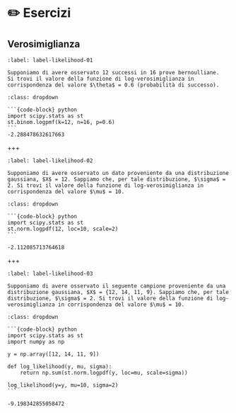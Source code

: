 # ✏️ Esercizi

## Verosimiglianza

```{exercise}
:label: label-likelihood-01

Supponiamo di avere osservato 12 successi in 16 prove bernoulliane.  Si trovi il valore della funzione di log-verosimiglianza in corrispondenza del valore $\theta$ = 0.6 (probabilità di successo).

```

````{solution} label-likelihood-01
:class: dropdown

```{code-block} python
import scipy.stats as st
st.binom.logpmf(k=12, n=16, p=0.6)	
```
-2.288478632617663

````

+++

```{exercise}
:label: label-likelihood-02

Supponiamo di avere osservato un dato proveniente da una distribuzione gaussiana, $X$ = 12. Sappiamo che, per tale distribuzione, $\sigma$ = 2. Si trovi il valore della funzione di log-verosimiglianza in corrispondenza del valore $\mu$ = 10.

```

````{solution} label-likelihood-02
:class: dropdown

```{code-block} python
import scipy.stats as st
st.norm.logpdf(12, loc=10, scale=2)
```

-2.112085713764618
````

+++


```{exercise}
:label: label-likelihood-03

Supponiamo di avere osservato il seguente campione proveniente da una distribuzione gaussiana, $X$ = {12, 14, 11, 9}. Sappiamo che, per tale distribuzione, $\sigma$ = 2. Si trovi il valore della funzione di log-verosimiglianza in corrispondenza del valore $\mu$ = 10.

```

````{solution} label-likelihood-03
:class: dropdown

```{code-block} python
import scipy.stats as st
import numpy as np

y = np.array([12, 14, 11, 9])

def log_likelihood(y, mu, sigma):
    return np.sum(st.norm.logpdf(y, loc=mu, scale=sigma))

log_likelihood(y=y, mu=10, sigma=2) 
```

-9.198342855058472
````
